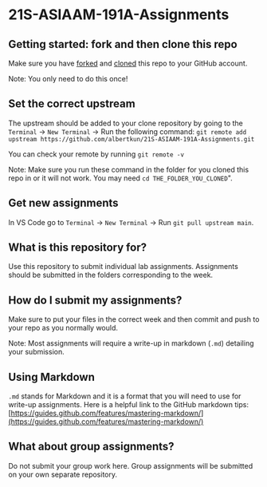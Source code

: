 # 21S-ASIAAM-191A-Assignments

## Getting started: fork and then clone this repo
 Make sure you have [forked](https://github.com/albertkun/21S-ASIAAM-191A/blob/732730b37764dd32b2bf5087af3c9e44e76bea02/Guides/git_forking.md) and [cloned](https://github.com/albertkun/21S-ASIAAM-191A/blob/732730b37764dd32b2bf5087af3c9e44e76bea02/Guides/git_cloning.md) this repo to your GitHub account.
 
 Note: You only need to do this once!

## Set the correct upstream
The upstream should be added to your clone repository by going to the `Terminal` -> `New Terminal` -> Run the following command:
`git remote add upstream https://github.com/albertkun/21S-ASIAAM-191A-Assignments.git`

You can check your remote by running
`git remote -v`

Note: Make sure you run these command in the folder for you cloned this repo in or it will not work. You may need `cd THE_FOLDER_YOU_CLONED`".

## Get new assignments
In VS Code go to `Terminal` -> `New Terminal` -> Run `git pull upstream main`.

## What is this repository for?
Use this repository to submit individual lab assignments. Assignments should be submitted in the folders corresponding to the week.

## How do I submit my assignments?
Make sure to put your files in the correct week and then commit and push to your repo as you normally would. 

Note: Most assignments will require a  write-up in markdown (`.md`) detailing your submission. 

## Using Markdown
`.md` stands for Markdown and it is a format that you will need to use for write-up assignments. Here is a helpful link to the GitHub markdown tips: [https://guides.github.com/features/mastering-markdown/](https://guides.github.com/features/mastering-markdown/)

## What about group assignments?
Do not submit your group work here. Group assignments will be submitted on your own separate repository.

